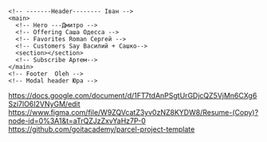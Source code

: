    <!-- -------Header-------- Іван -->
    <main>
      <!-- Hero ---Дмитро -->
      <!-- Offering Саша Одесса -->
      <!-- Favorites Roman Сергей -->
      <!-- Customers Say Василий + Сашко-->
      <section></section>
      <!-- Subscribe Артем-->
    </main>
    <!-- Footer  Oleh -->
    <!-- Modal header Юра -->

https://docs.google.com/document/d/1FT7tdAnPSgtUrGDjcQZ5VjMn6CXg6Szi7lO6I2VNyGM/edit
https://www.figma.com/file/W9ZQVcatZ3yv0zNZ8KYDW8/Resume-(Copy)?node-id=0%3A1&t=aTrQZJzZxvYaHz7P-0
https://github.com/goitacademy/parcel-project-template
